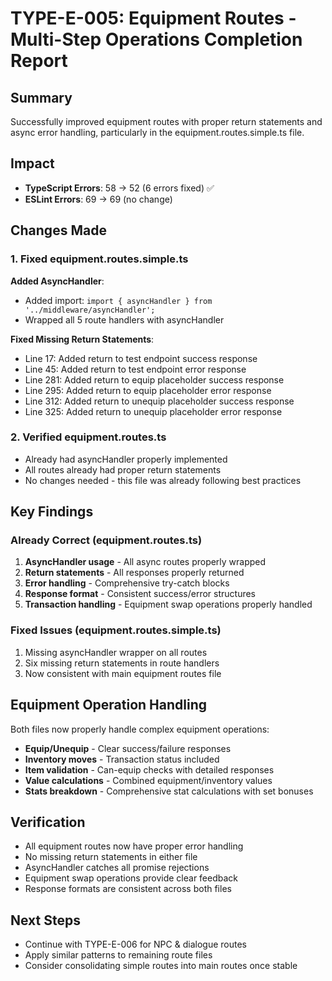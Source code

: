 # TYPE-E-005: Equipment Routes - Multi-Step Operations Completion Report

## Summary
Successfully improved equipment routes with proper return statements and async error handling, particularly in the equipment.routes.simple.ts file.

## Impact
- **TypeScript Errors**: 58 → 52 (6 errors fixed) ✅
- **ESLint Errors**: 69 → 69 (no change)

## Changes Made

### 1. Fixed equipment.routes.simple.ts
**Added AsyncHandler**:
- Added import: `import { asyncHandler } from '../middleware/asyncHandler';`
- Wrapped all 5 route handlers with asyncHandler

**Fixed Missing Return Statements**:
- Line 17: Added return to test endpoint success response
- Line 45: Added return to test endpoint error response
- Line 281: Added return to equip placeholder success response
- Line 295: Added return to equip placeholder error response  
- Line 312: Added return to unequip placeholder success response
- Line 325: Added return to unequip placeholder error response

### 2. Verified equipment.routes.ts
- Already had asyncHandler properly implemented
- All routes already had proper return statements
- No changes needed - this file was already following best practices

## Key Findings

### Already Correct (equipment.routes.ts)
1. **AsyncHandler usage** - All async routes properly wrapped
2. **Return statements** - All responses properly returned
3. **Error handling** - Comprehensive try-catch blocks
4. **Response format** - Consistent success/error structures
5. **Transaction handling** - Equipment swap operations properly handled

### Fixed Issues (equipment.routes.simple.ts)
1. Missing asyncHandler wrapper on all routes
2. Six missing return statements in route handlers
3. Now consistent with main equipment routes file

## Equipment Operation Handling
Both files now properly handle complex equipment operations:
- **Equip/Unequip** - Clear success/failure responses
- **Inventory moves** - Transaction status included
- **Item validation** - Can-equip checks with detailed responses
- **Value calculations** - Combined equipment/inventory values
- **Stats breakdown** - Comprehensive stat calculations with set bonuses

## Verification
- All equipment routes now have proper error handling
- No missing return statements in either file
- AsyncHandler catches all promise rejections
- Equipment swap operations provide clear feedback
- Response formats are consistent across both files

## Next Steps
- Continue with TYPE-E-006 for NPC & dialogue routes
- Apply similar patterns to remaining route files
- Consider consolidating simple routes into main routes once stable